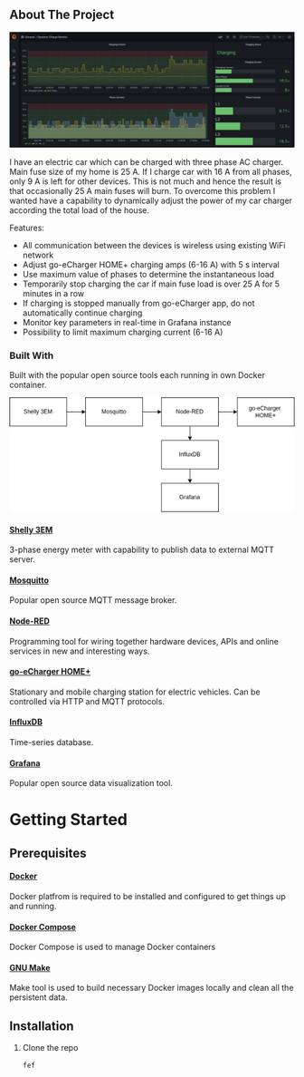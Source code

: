 ## About The Project

![Alt text](doc/grafana.png "Grafana")

I have an electric car which can be charged with three phase AC charger. Main fuse size of my home is 25 A. If I charge car with 16 A from all phases, only 9 A is left for other devices. This is not much and hence the result is that occasionally 25 A main fuses will burn. To overcome this problem I wanted have a capability to dynamically adjust the power of my car charger according the total load of the house.

Features:

* All communication between the devices is wireless using existing WiFi network  
* Adjust go-eCharger HOME+ charging amps (6-16 A) with 5 s interval
* Use maximum value of phases to determine the instantaneous load
* Temporarily stop charging the car if main fuse load is over 25 A for 5 minutes in a row
* If charging is stopped manually from go-eCharger app, do not automatically continue charging
* Monitor key parameters in real-time in Grafana instance
* Possibility to limit maximum charging current (6-16 A)

### Built With

Built with the popular open source tools each running in own Docker container.

![Alt text](doc/arch.png "Architecture")

#### [Shelly 3EM](https://shelly.cloud)

3-phase energy meter with capability to publish data to external MQTT server.

#### [Mosquitto](https://mosquitto.org)

Popular open source MQTT message broker.

#### [Node-RED](https://nodered.org)

Programming tool for wiring together hardware devices, APIs and online services in new and interesting ways.

#### [go-eCharger HOME+](https://go-e.co)

Stationary and mobile charging station for electric vehicles. Can be controlled via HTTP and MQTT protocols.

#### [InfluxDB](https://www.influxdata.com)

Time-series database.

#### [Grafana](https://grafana.com)

Popular open source data visualization tool.

# Getting Started

## Prerequisites

#### [Docker](https://docker.com)

Docker platfrom is required to be installed and configured to get things up and running.

#### [Docker Compose](https://docs.docker.com/compose/)

Docker Compose is used to manage Docker containers

#### [GNU Make](https://www.gnu.org/software/make/)

Make tool is used to build necessary Docker images locally and clean all the persistent data.

## Installation

1. Clone the repo
    ```sh
    fef
    ```
